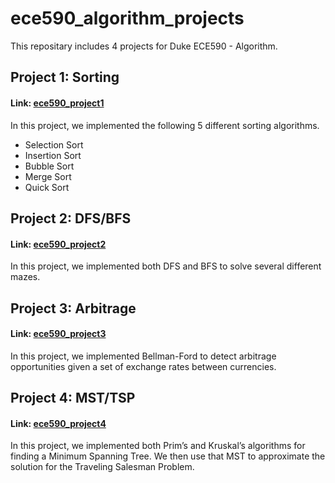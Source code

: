 # ece590_algorithm_projects
This repositary includes 4 projects for Duke ECE590 - Algorithm.

## Project 1: Sorting  
#### Link: [ece590_project1](https://github.com/jimmyshuyulee/ece590_algorithm_projects/tree/master/ece590_project1)  
In this project, we implemented the following 5 different sorting algorithms.

- Selection Sort
- Insertion Sort
- Bubble Sort
- Merge Sort
- Quick Sort

## Project 2: DFS/BFS  
#### Link: [ece590_project2](https://github.com/jimmyshuyulee/ece590_algorithm_projects/tree/master/ece590_project2)  
In this project, we implemented both DFS and BFS to solve several different mazes.

## Project 3: Arbitrage  
#### Link: [ece590_project3](https://github.com/jimmyshuyulee/ece590_algorithm_projects/tree/master/ece590_project3)  
In this project, we implemented Bellman-Ford to detect arbitrage opportunities given a
set of exchange rates between currencies.

## Project 4: MST/TSP  
#### Link: [ece590_project4](https://github.com/jimmyshuyulee/ece590_algorithm_projects/tree/master/ece590_project4)  
In this project, we implemented both Prim’s and Kruskal’s algorithms for finding a Minimum
Spanning Tree. We then use that MST to approximate the solution for the Traveling Salesman
Problem.

